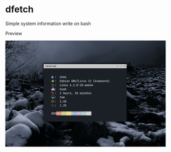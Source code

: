 # dfetch
Simple system information write on bash

Preview

![My Image](https://github.com/diws1/dfetch/blob/main/dfetch.png)
